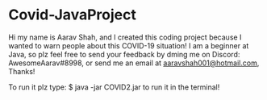 # Covid-JavaProject
Hi my name is Aarav Shah, and I created this coding project because I wanted to warn people about this COVID-19 situation! I am a beginner at Java, so plz feel free to send your feedback by dming me on Discord: AwesomeAarav#8998, or send me an email at [aaravshah001@hotmail.com](aaravshah001@hotmail.com), Thanks! 

To run it plz type: 
$ java -jar COVID2.jar 
to run it in the terminal!

[](https://i.ibb.co/C9Jg1rg/CoVID-19.png)

